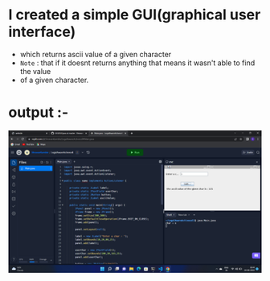 # I created a simple GUI(graphical user interface)
- which returns ascii value of a given character
- `Note` : that if it doesnt returns anything that means it wasn't able to find the value 
- of a given character.

# output :-

<img src="Screenshot (7).png">
